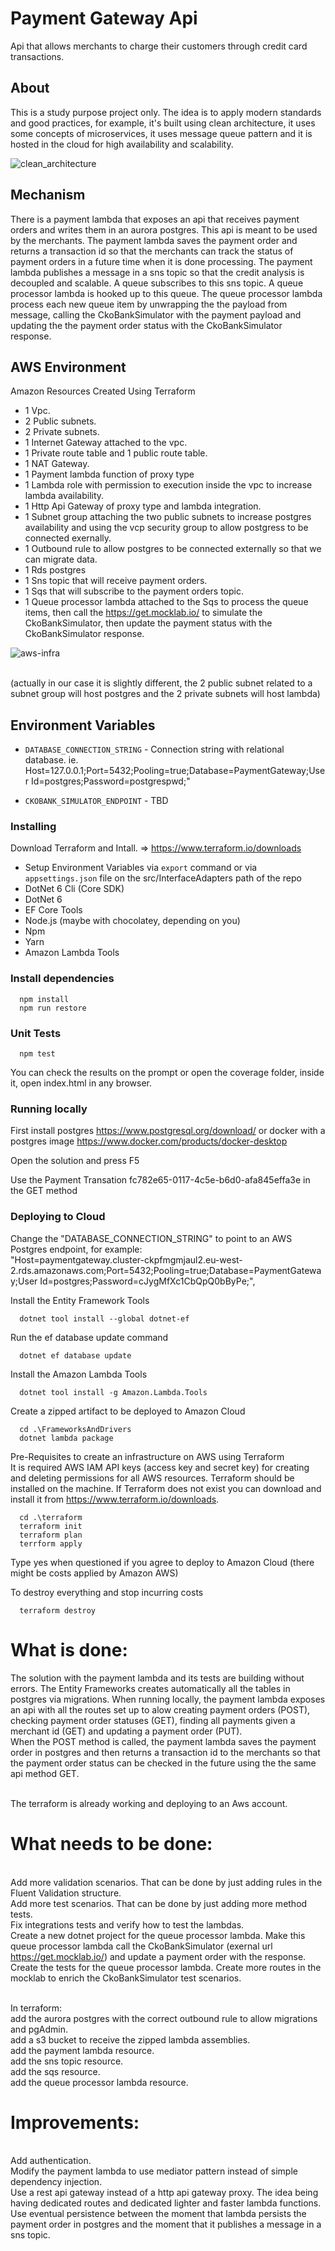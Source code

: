 # Payment Gateway Api
Api that allows merchants to charge their customers through credit card transactions.

## About
This is a study purpose project only.
The idea is to apply modern standards and good practices, for example, it's built using clean architecture, it uses some concepts of microservices,
it uses message queue pattern and it is hosted in the cloud for high availability and scalability.

![clean_architecture](https://user-images.githubusercontent.com/16576809/158211294-48b0d242-a61a-4d99-a33f-6976e2017681.jpg)

## Mechanism
There is a payment lambda that exposes an api that receives payment orders and writes them in an aurora postgres. This api is meant to be used by the merchants.
The payment lambda saves the payment order and returns a transaction id so that the merchants can track the status of payment orders in a future time when it is done processing.
The payment lambda publishes a message in a sns topic so that the credit analysis is decoupled and scalable.
A queue subscribes to this sns topic.
A queue processor lambda is hooked up to this queue.
The queue processor lambda process each new queue item by unwrapping the the payload from message, calling the CkoBankSimulator with the payment payload and updating the the payment order status with the CkoBankSimulator response.

## AWS Environment
Amazon Resources Created Using Terraform

- 1 Vpc.
- 2 Public subnets.
- 2 Private subnets.
- 1 Internet Gateway attached to the vpc.
- 1 Private route table and 1 public route table.
- 1 NAT Gateway.
- 1 Payment lambda function of proxy type
- 1 Lambda role with permission to execution inside the vpc to increase lambda availability.
- 1 Http Api Gateway of proxy type and lambda integration.
- 1 Subnet group attaching the two public subnets to increase postgres availability and using the vcp security group to allow postgress to be connected exernally.
- 1 Outbound rule to allow postgres to be connected externally so that we can migrate data.
- 1 Rds postgres
- 1 Sns topic that will receive payment orders.
- 1 Sqs that will subscribe to the payment orders topic.
- 1 Queue processor lambda attached to the Sqs to process the queue items, then call the https://get.mocklab.io/ to simulate the CkoBankSimulator, then update the 
payment status with the CkoBankSimulator response.

![aws-infra](https://user-images.githubusercontent.com/16576809/158211364-b6906090-d2ee-4551-9fcb-2ef1a96a3ccb.png)

<br/>(actually in our case it is slightly different, the 2 public subnet related to a subnet group will host postgres and the 2 private subnets will host lambda)


## Environment Variables

* `DATABASE_CONNECTION_STRING` - Connection string with relational database. ie. Host=127.0.0.1;Port=5432;Pooling=true;Database=PaymentGateway;User Id=postgres;Password=postgrespwd;"

* `CKOBANK_SIMULATOR_ENDPOINT` - TBD

### Installing

Download Terraform and Intall. => https://www.terraform.io/downloads

- Setup Environment Variables via `export` command or via `appsettings.json` file on the src/InterfaceAdapters path of the repo
- DotNet 6 Cli (Core SDK)
- DotNet 6
- EF Core Tools
- Node.js (maybe with chocolatey, depending on you)
- Npm
- Yarn
- Amazon Lambda Tools

### Install dependencies
```
  npm install
  npm run restore
```

### Unit Tests
```
  npm test
```
You can check the results on the prompt or open the coverage folder, inside it, open index.html in any browser.

### Running locally

First install postgres https://www.postgresql.org/download/ or docker with a postgres image https://www.docker.com/products/docker-desktop

Open the solution and press F5

Use the Payment Transation fc782e65-0117-4c5e-b6d0-afa845effa3e in the GET method

### Deploying to Cloud

Change the "DATABASE_CONNECTION_STRING" to point to an AWS Postgres endpoint, for example: 
<br/>"Host=paymentgateway.cluster-ckpfmgmjaul2.eu-west-2.rds.amazonaws.com;Port=5432;Pooling=true;Database=PaymentGateway;User Id=postgres;Password=cJygMfXc1CbQpQ0bByPe;",


Install the Entity Framework Tools
```
  dotnet tool install --global dotnet-ef 
```

Run the ef database update command
```
  dotnet ef database update  
```

Install the Amazon Lambda Tools
```
  dotnet tool install -g Amazon.Lambda.Tools
```
Create a zipped artifact to be deployed to Amazon Cloud
```
  cd .\FrameworksAndDrivers
  dotnet lambda package 
```

Pre-Requisites to create an infrastructure on AWS using Terraform
<br/>
It is required AWS IAM API keys (access key and secret key) for creating and deleting permissions for all 
AWS resources. Terraform should be installed on the machine. If Terraform does not exist you can download and 
install it from https://www.terraform.io/downloads.

```
  cd .\terraform
  terraform init
  terraform plan
  terrform apply
```
Type yes when questioned if you agree to deploy to Amazon Cloud (there might be costs applied by Amazon AWS)

To destroy everything and stop incurring costs
```
  terraform destroy
```

# What is done:

The solution with the payment lambda and its tests are building without errors. The Entity Frameworks creates automatically all the tables in postgres via migrations. When running locally, the payment lambda exposes an api with all the routes set up to alow creating payment orders (POST), checking payment order statuses (GET), finding all payments given a merchant id (GET) and updating a payment order (PUT).
<br/>
When the POST method is called, the payment lambda saves the payment order in postgres and then returns a transaction id to the merchants so that the payment order status can be checked in the future using the the same api method GET.

<br/>
The terraform is already working and deploying to an Aws account.

# What needs to be done:
<br/> Add more validation scenarios. That can be done by just adding rules in the Fluent Validation structure.
<br/> Add more test scenarios. That can be done by just adding more method tests.
<br/> Fix integrations tests and verify how to test the lambdas.
<br/>
Create a new dotnet project for the queue processor lambda.
Make this queue processor lambda call the CkoBankSimulator (exernal url https://get.mocklab.io/) and update a payment order with the response.
Create the tests for the queue processor lambda.
Create more routes in the mocklab to enrich the CkoBankSimulator test scenarios.

<br/>
In terraform:
<br/>add the aurora postgres with the correct outbound rule to allow migrations and pgAdmin.
<br/>add a s3 bucket to receive the zipped lambda assemblies.
<br/>add the payment lambda resource.
<br/>add the sns topic resource.
<br/>add the sqs resource.
<br/>add the queue processor lambda resource.
 
# Improvements:
<br/>Add authentication.
<br/>Modify the payment lambda to use mediator pattern instead of simple dependency injection.
<br/>Use a rest api gateway instead of a http api gateway proxy. The idea being having dedicated routes and dedicated lighter and faster lambda functions.
<br/>Use eventual persistence between the moment that lambda persists the payment order in postgres and the moment that it publishes a message in a sns topic.

